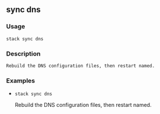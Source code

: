## sync dns

### Usage

`stack sync dns`

### Description


	Rebuild the DNS configuration files, then restart named.

	

### Examples

* `stack sync dns`

   Rebuild the DNS configuration files, then restart named.



